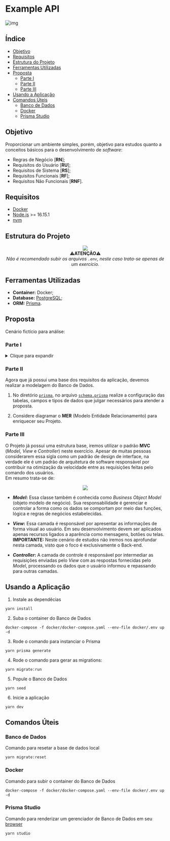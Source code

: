 # Example API
![img](./assets/example-api.png)

## Índice
- [Objetivo](#objetivo)
- [Requisitos](#requisitos)
- [Estrutura do Projeto](#estrutura-do-projeto)
- [Ferramentas Utilizadas](#ferramentas-utilizadas)
- [Proposta](#proposta)
    - [Parte I](#parte-i)
    - [Parte II](#parte-ii)
    - [Parte III](#parte-iii)
- [Usando a Aplicação](#usando-a-aplicação)
- [Comandos Úteis](#comandos-úteis)
    - [Banco de Dados](#banco-de-dados)
    - [Docker](#docker)
    - [Prisma Studio](#prisma-studio)

## Objetivo
Proporcionar um ambiente simples, porém, objetivo para estudos quanto a conceitos básicos para o desenvolvimento de _software_:
- Regras de Negócio [**RN**];
- Requisitos do Usuário [**RU**];
- Requisitos de Sistema [**RS**];
- Requisitos Funcionais [**RF**];
- Requisitos Não Funcionais [**RNF**].

## Requisitos
- [Docker](https://www.docker.com/)
- [Node.js](https://nodejs.org/pt-br/) >= 16.15.1
- [nvm](https://github.com/nvm-sh/nvm)

## Estrutura do Projeto
<div align="center">
    <img align="center" src="./assets/estrutura-projeto.png">
</div>

<div align="center">
⚠️<strong>ATENÇÃO</strong>⚠️<br>
<i>Não é recomendado subir os arquivos <code>.env</code>, neste caso trata-se apenas de um exercício.</i>
</div>

## Ferramentas Utilizadas
- **Container:** Docker;<br>
- **Database:** [PostgreSQL](https://www.postgresql.org/);<br>
- **ORM:** [Prisma](https://www.prisma.io/).<br>

## Proposta
Cenário fictício para análise:<br>

### Parte I
<details><summary>Clique para expandir</summary>
Com base nos pontos descritos, informe qual é o termo que se enquadra (RN, RU, RS, RF, RNF)

1. Usuário deve ser capaz de cadastrar uma Squad e um Usuário<br>
- [ ] RN
- [ ] RU
- [ ] RS
- [ ] RF
- [ ] RNF

2. O sistema deve listar todas as Squads e Usuários Cadastrados
- [ ] RN
- [ ] RU
- [ ] RS
- [ ] RF
- [ ] RNF

3. O banco de dados deve ser relacional
- [ ] RN
- [ ] RU
- [ ] RS
- [ ] RF
- [ ] RNF

4. Enquanto usuário quero poder consultar os membros de uma Squad pelo nome da mesma
- [ ] RN
- [ ] RU
- [ ] RS
- [ ] RF
- [ ] RNF

5. Não podem existir duas Squads com o mesmo nome
- [ ] RN
- [ ] RU
- [ ] RS
- [ ] RF
- [ ] RNF

6. O cadastro do usuário recebe o `id` da Squad que estiver vinculado
- [ ] RN
- [ ] RU
- [ ] RS
- [ ] RF
- [ ] RNF

7. Para atualizar o cadastro da Squad devo informar o nome da mesma
- [ ] RN
- [ ] RU
- [ ] RS
- [ ] RF
- [ ] RNF

8. Quero ter autonomia para atualizar o cadastro de uma Squad
- [ ] RN
- [ ] RU
- [ ] RS
- [ ] RF
- [ ] RNF

9. O banco de dados utilizados deve ser o PostgreSQL
- [ ] RN
- [ ] RU
- [ ] RS
- [ ] RF
- [ ] RNF

10. Só posso alterar o cadastro de uma Squad se não houverem membros vinculados a ela
- [ ] RN
- [ ] RU
- [ ] RS
- [ ] RF
- [ ] RNF

</details>

### Parte II
Agora que já possui uma base dos requisitos da aplicação, devemos realizar a modelagem do Banco de Dados.

1. No diretório [`prisma`](./prisma/), no arquivo [`schema.prisma`](./prisma/schema.prisma) realize a configuração das tabelas, campos e tipos de dados que julgar necessários para atender a proposta.

2. Considere diagramar o **MER** (Modelo Entidade Relacionamento) para enriquecer seu Projeto.

### Parte III
O Projeto já possui uma estrutura base, iremos utilizar o padrão **MVC** (_Model, View_ e _Controller_) neste exercício. Apesar de muitas pessoas considerarem essa sigla como um padrão de design de interface, na verdade ele é um padrão de arquitetura de software responsável por contribuir na otimização da velocidade entre as requisições feitas pelo comando dos usuários.<br>
Em resumo trata-se de:

<div align="center">
    <img align="center" src="./assets/MVC.png">
</div>

- **_Model_:** Essa classe também é conhecida como _Business Object Model_ (objeto modelo de negócio). Sua responsabilidade é gerenciar e controlar a forma como os dados se comportam por meio das funções, lógica e regras de negócios estabelecidas.

- **_View_:** Essa camada é responsável por apresentar as informações de forma visual ao usuário. Em seu desenvolvimento devem ser aplicados apenas recursos ligados a aparência como mensagens, botões ou telas.<br>
**IMPORTANTE:** Neste cenário de estudos não iremos nos aprofundar nesta camada, visto que o foco é exclusivamente o Back-end.

- **_Controller_:** A camada de controle é responsável por intermediar as requisições enviadas pelo _View_ com as respostas fornecidas pelo _Model_, processando os dados que o usuário informou e repassando para outras camadas. 

## Usando a Aplicação
1. Instale as dependêcias
```
yarn install
```

2. Suba o container do Banco de Dados
```
docker-compose -f docker/docker-compose.yaml --env-file docker/.env up -d
```

3. Rode o comando para instanciar o Prisma
```
yarn prisma generate
```

4. Rode o comando para gerar as migrations:
```
yarn migrate:run
```

5. Popule o Banco de Dados
```
yarn seed
```

6. Inicie a aplicação
```
yarn dev
```

## Comandos Úteis

### Banco de Dados
Comando para resetar a base de dados local
```
yarn migrate:reset
```

### Docker
Comando para subir o container do Banco de Dados
```
docker-compose -f docker/docker-compose.yaml --env-file docker/.env up -d
```

### Prisma Studio
Comando para renderizar um gerenciador de Banco de Dados em seu [browser](http://localhost:5555)
```
yarn studio
```